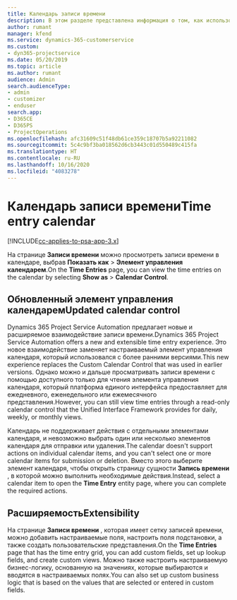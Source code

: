 ```yaml
---
title: Календарь записи времени
description: В этом разделе представлена информация о том, как использовать календарь записи времени.
author: rumant
manager: kfend
ms.service: dynamics-365-customerservice
ms.custom:
- dyn365-projectservice
ms.date: 05/20/2019
ms.topic: article
ms.author: rumant
audience: Admin
search.audienceType:
- admin
- customizer
- enduser
search.app:
- D365CE
- D365PS
- ProjectOperations
ms.openlocfilehash: afc31609c51f48db61ce359c18707b5a92211082
ms.sourcegitcommit: 5c4c9bf3ba018562d6cb3443c01d550489c415fa
ms.translationtype: HT
ms.contentlocale: ru-RU
ms.lasthandoff: 10/16/2020
ms.locfileid: "4083278"
---
```

# <a name="time-entry-calendar"></a><span data-ttu-id="cf5a2-103">Календарь записи времени</span><span class="sxs-lookup"><span data-stu-id="cf5a2-103">Time entry calendar</span></span>

[!INCLUDE[cc-applies-to-psa-app-3.x](../includes/cc-applies-to-psa-app-3x.md)]

<span data-ttu-id="cf5a2-104">На странице **Записи времени** можно просмотреть записи времени в календаре, выбрав **Показать как** \> **Элемент управления календарем**.</span><span class="sxs-lookup"><span data-stu-id="cf5a2-104">On the **Time Entries** page, you can view the time entries on the calendar by selecting **Show as** \> **Calendar Control**.</span></span>

## <a name="updated-calendar-control"></a><span data-ttu-id="cf5a2-105">Обновленный элемент управления календарем</span><span class="sxs-lookup"><span data-stu-id="cf5a2-105">Updated calendar control</span></span>

<span data-ttu-id="cf5a2-106">Dynamics 365 Project Service Automation предлагает новые и расширяемое взаимодействие записи времени.</span><span class="sxs-lookup"><span data-stu-id="cf5a2-106">Dynamics 365 Project Service Automation offers a new and extensible time entry experience.</span></span> <span data-ttu-id="cf5a2-107">Это новое взаимодействие заменяет настраиваемый элемент управления календаря, который использовался с более ранними версиями.</span><span class="sxs-lookup"><span data-stu-id="cf5a2-107">This new experience replaces the Custom Calendar Control that was used in earlier versions.</span></span> <span data-ttu-id="cf5a2-108">Однако можно и дальше просматривать записи времени с помощью доступного только для чтения элемента управления календаря, который платформа единого интерфейса предоставляет для ежедневного, еженедельного или ежемесячного представления.</span><span class="sxs-lookup"><span data-stu-id="cf5a2-108">However, you can still view time entries through a read-only calendar control that the Unified Interface Framework provides for daily, weekly, or monthly views.</span></span>

<span data-ttu-id="cf5a2-109">Календарь не поддерживает действия с отдельными элементами календаря, и невозможно выбрать один или несколько элементов календаря для отправки или удаления.</span><span class="sxs-lookup"><span data-stu-id="cf5a2-109">The calendar doesn't support actions on individual calendar items, and you can't select one or more calendar items for submission or deletion.</span></span> <span data-ttu-id="cf5a2-110">Вместо этого выберите элемент календаря, чтобы открыть страницу сущности **Запись времени** , в которой можно выполнить необходимые действия.</span><span class="sxs-lookup"><span data-stu-id="cf5a2-110">Instead, select a calendar item to open the **Time Entry** entity page, where you can complete the required actions.</span></span>

## <a name="extensibility"></a><span data-ttu-id="cf5a2-111">Расширяемость</span><span class="sxs-lookup"><span data-stu-id="cf5a2-111">Extensibility</span></span>

<span data-ttu-id="cf5a2-112">На странице **Записи времени** , которая имеет сетку записей времени, можно добавить настраиваемые поля, настроить поля подстановки, а также создать пользовательские представления.</span><span class="sxs-lookup"><span data-stu-id="cf5a2-112">On the **Time Entries** page that has the time entry grid, you can add custom fields, set up lookup fields, and create custom views.</span></span> <span data-ttu-id="cf5a2-113">Можно также настроить настраиваемую бизнес-логику, основанную на значениях, которые выбираются и вводятся в настраиваемых полях.</span><span class="sxs-lookup"><span data-stu-id="cf5a2-113">You can also set up custom business logic that is based on the values that are selected or entered in custom fields.</span></span>
